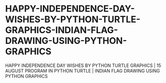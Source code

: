# HAPPY-INDEPENDENCE-DAY-WISHES-BY-PYTHON-TURTLE-GRAPHICS-INDIAN-FLAG-DRAWING-USING-PYTHON-GRAPHICS
HAPPY INDEPENDENCE DAY WISHES BY PYTHON TURTLE GRAPHICS | 15 AUGUST PROGRAM IN PYTHON TURTLE | INDIAN FLAG DRAWING USING PYTHON GRAPHICS
